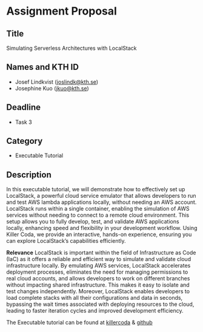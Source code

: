 # Assignment Proposal

## Title

Simulating Serverless Architectures with LocalStack

## Names and KTH ID

- Josef Lindkvist (joslindk@kth.se)
- Josephine Kuo (jkuo@kth.se)

## Deadline

- Task 3

## Category

- Executable Tutorial

## Description

In this executable tutorial, we will demonstrate how to effectively set up LocalStack, a powerful cloud service emulator that allows developers to run and test AWS lambda applications locally, without needing an AWS account. LocalStack runs within a single container, enabling the simulation of AWS services without needing to connect to a remote cloud environment. This setup allows you to fully develop, test, and validate AWS applications locally, enhancing speed and flexibility in your development workflow. Using Killer Coda, we provide an interactive, hands-on experience, ensuring you can explore LocalStack’s capabilities efficiently.


**Relevance**
LocalStack is important within the field of Infrastructure as Code (IaC) as it offers a reliable and efficient way to simulate and validate cloud infrastructure locally. By emulating AWS services, LocalStack accelerates deployment processes, eliminates the need for managing permissions to real cloud accounts, and allows developers to work on different branches without impacting shared infrastructure. This makes it easy to isolate and test changes independently. Moreover, LocalStack enables developers to load complete stacks with all their configurations and data in seconds, bypassing the wait times associated with deploying resources to the cloud, leading to faster iteration cycles and improved development efficiency.

The Executable tutorial can be found at [killercoda](https://killercoda.com/joslindk-jkuo/scenario) & [github](https://github.com/joseflindkvist/DD2482-tutorial)

